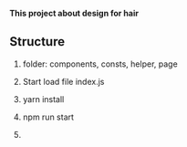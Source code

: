 **This project about design for hair**

## Structure

1. folder: components, consts, helper, page
2. Start load file index.js

3. yarn install
4. npm run start
5.
